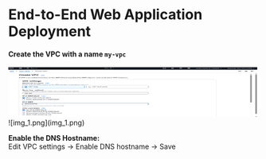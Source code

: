 # End-to-End Web Application Deployment

#### Create the VPC with a name `my-vpc`


<img alt="img.png" height="100" src="img.png" width="500"/>
![img_1.png](img_1.png)



**Enable the DNS Hostname:**  
Edit VPC settings → Enable DNS hostname → Save

